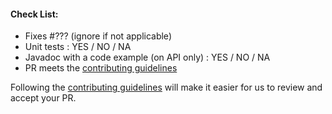 #### Check List:
* Fixes #??? (ignore if not applicable)
* Unit tests : YES / NO / NA
* Javadoc with a code example (on API only) : YES / NO / NA
* PR meets the [contributing guidelines](https://github.com/assertj/assertj/blob/main/CONTRIBUTING.md)

Following the [contributing guidelines](https://github.com/assertj/assertj/blob/main/CONTRIBUTING.md) will make it easier for us to review and accept your PR.
